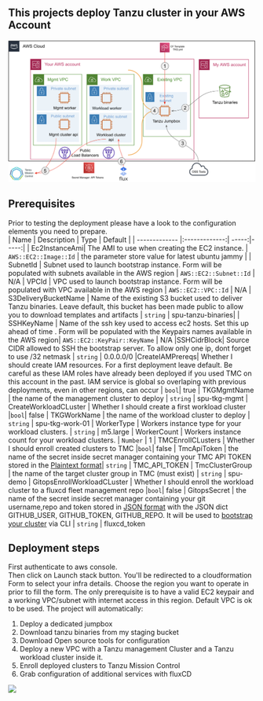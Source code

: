 ## This projects deploy Tanzu cluster in your AWS Account
![image info](./Docs/Arch.png)
## Prerequisites
Prior to testing the deployment please have a look to the configuration elements you need to prepare.  
| Name          | Description | Type           | Default  |
| ------------- |:-------------:| -----:|-----:|
| Ec2InstanceAmi| The AMI to use when creating the EC2 instance. | `AWS::EC2::Image::Id`          | the parameter store value for latest ubuntu jammy |
| SubnetId | Subnet used to launch bootstrap instance. Form will be populated with subnets available in the AWS region | `AWS::EC2::Subnet::Id` | N/A
| VPCId | VPC used to launch bootstrap instance. Form will be populated with VPC available in the AWS region | `AWS::EC2::VPC::Id` | N/A
| S3DeliveryBucketName | Name of the existing S3 bucket used to deliver Tanzu binaries. Leave default, this bucket has been made public to allow you to download templates and artifacts | `string` | spu-tanzu-binaries|
| SSHKeyName | Name of the ssh key used to access ec2 hosts. Set this up ahead of time . Form will be populated with the Keypairs names available in the AWS region| `AWS::EC2::KeyPair::KeyName` | N/A
|SSHCidrBlock| Source CIDR allowed to SSH the bootstrap server. To allow only one ip, dont forget to use /32 netmask | `string` | 0.0.0.0/0
|CreateIAMPrereqs| Whether I should create IAM resources. For a first deployment leave default. Be careful as these IAM roles have already been deployed if you used TMC on this account in the past. IAM service is global so overlaping with previous deployments, even in other regions, can occur | `bool`| true
| TKGMgmtName | the name of the management cluster to deploy | `string` | spu-tkg-mgmt
| CreateWorkloadCLuster | Whether I should create a first workload cluster |`bool`| false
| TKGWorkName | the name of the workload cluster to deploy | `string` | spu-tkg-work-01
| WorkerType | Workers instance type for your workload clusters. | `string` | m5.large
| WorkerCount | Workers instance count for your workload clusters. | `Number` | 1
| TMCEnrollCLusters | Whether I should enroll created clusters to TMC |`bool`| false
| TmcApiToken | the name of the secret inside secret manager containing your TMC API TOKEN stored in the [Plaintext format](https://docs.aws.amazon.com/secretsmanager/latest/userguide/create_secret.html)| `string` | TMC_API_TOKEN
| TmcClusterGroup | the name of the target cluster group in TMC (must exist) | `string` | spu-demo
| GitopsEnrollWorkloadCLuster | Whether I should enroll the workload cluster to a fluxcd fleet management repo |`bool`| false
| GitopsSecret | the name of the secret inside secret manager containing your git username,repo and token stored in  [JSON format](https://docs.aws.amazon.com/secretsmanager/latest/userguide/create_secret.html) with the JSON dict GITHUB_USER, GITHUB_TOKEN, GITHUB_REPO. It will be used to [bootstrap your cluster](https://fluxcd.io/docs/cmd/flux_bootstrap_github/) via CLI | `string` | fluxcd_token

## Deployment steps

First authenticate to aws console.   
Then click on Launch stack button. 
You'll be redirected to a cloudformation Form to select your infra details. 
Choose the region you want to operate in prior to fill the form. The only prerequisite is to have a valid EC2 keypair and a working VPC/subnet with internet access in this region. Default VPC is ok to be used.
The project will automatically:  
1. Deploy a dedicated jumpbox
2. Download tanzu binaries from my staging bucket
3. Download Open source tools for configuration
4. Deploy a new VPC with a Tanzu management Cluster and a Tanzu workload cluster inside it.   
5. Enroll deployed clusters to Tanzu Mission Control
6. Grab configuration of additional services with fluxCD

[<img src="https://docs.cloudbolt.io/resources/Storage/cloudbolt-csmp-latest/screenshots/launch-stack.png" width="200">](https://eu-west-1.console.aws.amazon.com/cloudformation/home?region=eu-west-1#/stacks/quickcreate?templateURL=https://spu-tanzu-binaries.s3.eu-west-1.amazonaws.com/TKG1.5.4/TKG.yml)


